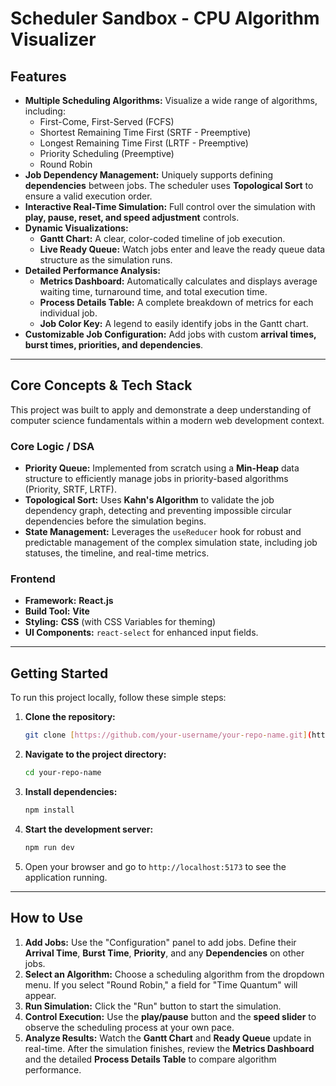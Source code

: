 # Scheduler Sandbox - CPU Algorithm Visualizer

## Features

* **Multiple Scheduling Algorithms:** Visualize a wide range of algorithms, including:
    * First-Come, First-Served (FCFS)
    * Shortest Remaining Time First (SRTF - Preemptive)
    * Longest Remaining Time First (LRTF - Preemptive)
    * Priority Scheduling (Preemptive)
    * Round Robin
* **Job Dependency Management:** Uniquely supports defining **dependencies** between jobs. The scheduler uses **Topological Sort** to ensure a valid execution order.
* **Interactive Real-Time Simulation:** Full control over the simulation with **play, pause, reset, and speed adjustment** controls.
* **Dynamic Visualizations:**
    * **Gantt Chart:** A clear, color-coded timeline of job execution.
    * **Live Ready Queue:** Watch jobs enter and leave the ready queue data structure as the simulation runs.
* **Detailed Performance Analysis:**
    * **Metrics Dashboard:** Automatically calculates and displays average waiting time, turnaround time, and total execution time.
    * **Process Details Table:** A complete breakdown of metrics for each individual job.
    * **Job Color Key:** A legend to easily identify jobs in the Gantt chart.
* **Customizable Job Configuration:** Add jobs with custom **arrival times, burst times, priorities, and dependencies**.

---

## Core Concepts & Tech Stack

This project was built to apply and demonstrate a deep understanding of computer science fundamentals within a modern web development context.

### Core Logic / DSA

* **Priority Queue:** Implemented from scratch using a **Min-Heap** data structure to efficiently manage jobs in priority-based algorithms (Priority, SRTF, LRTF).
* **Topological Sort:** Uses **Kahn's Algorithm** to validate the job dependency graph, detecting and preventing impossible circular dependencies before the simulation begins.
* **State Management:** Leverages the `useReducer` hook for robust and predictable management of the complex simulation state, including job statuses, the timeline, and real-time metrics.

### Frontend

* **Framework:** **React.js**
* **Build Tool:** **Vite**
* **Styling:** **CSS** (with CSS Variables for theming)
* **UI Components:** `react-select` for enhanced input fields.

---

## Getting Started

To run this project locally, follow these simple steps:

1.  **Clone the repository:**
    ```bash
    git clone [https://github.com/your-username/your-repo-name.git](https://github.com/your-username/your-repo-name.git)
    ```
2.  **Navigate to the project directory:**
    ```bash
    cd your-repo-name
    ```
3.  **Install dependencies:**
    ```bash
    npm install
    ```
4.  **Start the development server:**
    ```bash
    npm run dev
    ```
5.  Open your browser and go to `http://localhost:5173` to see the application running.

---

## How to Use

1.  **Add Jobs:** Use the "Configuration" panel to add jobs. Define their **Arrival Time**, **Burst Time**, **Priority**, and any **Dependencies** on other jobs.
2.  **Select an Algorithm:** Choose a scheduling algorithm from the dropdown menu. If you select "Round Robin," a field for "Time Quantum" will appear.
3.  **Run Simulation:** Click the "Run" button to start the simulation.
4.  **Control Execution:** Use the **play/pause** button and the **speed slider** to observe the scheduling process at your own pace.
5.  **Analyze Results:** Watch the **Gantt Chart** and **Ready Queue** update in real-time. After the simulation finishes, review the **Metrics Dashboard** and the detailed **Process Details Table** to compare algorithm performance.
